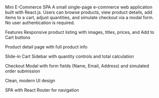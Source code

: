 Mini E-Commerce SPA
A small single-page e-commerce web application built with React.js.
Users can browse products, view product details, add items to a cart, adjust quantities, and simulate checkout via a modal form. No user authentication is required.

Features
Responsive product listing with images, titles, prices, and Add to Cart buttons

Product detail page with full product info

Slide-in Cart Sidebar with quantity controls and total calculation

Checkout Modal with form fields (Name, Email, Address) and simulated order submission

Clean, modern UI design

SPA with React Router for navigation
